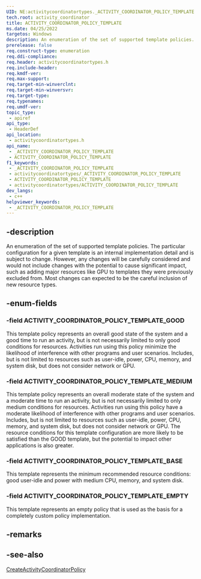```yaml
---
UID: NE:activitycoordinatortypes._ACTIVITY_COORDINATOR_POLICY_TEMPLATE
tech.root: activity_coordinator
title: ACTIVITY_COORDINATOR_POLICY_TEMPLATE
ms.date: 04/25/2022
targetos: Windows
description: An enumeration of the set of supported template policies.
prerelease: false
req.construct-type: enumeration
req.ddi-compliance: 
req.header: activitycoordinatortypes.h
req.include-header: 
req.kmdf-ver: 
req.max-support: 
req.target-min-winverclnt: 
req.target-min-winversvr: 
req.target-type: 
req.typenames: 
req.umdf-ver: 
topic_type:
 - apiref
api_type:
 - HeaderDef
api_location:
 - activitycoordinatortypes.h
api_name:
 - _ACTIVITY_COORDINATOR_POLICY_TEMPLATE
 - ACTIVITY_COORDINATOR_POLICY_TEMPLATE
f1_keywords:
 - _ACTIVITY_COORDINATOR_POLICY_TEMPLATE
 - activitycoordinatortypes/_ACTIVITY_COORDINATOR_POLICY_TEMPLATE
 - ACTIVITY_COORDINATOR_POLICY_TEMPLATE
 - activitycoordinatortypes/ACTIVITY_COORDINATOR_POLICY_TEMPLATE
dev_langs:
 - c++
helpviewer_keywords:
 - _ACTIVITY_COORDINATOR_POLICY_TEMPLATE
---
```


## -description

An enumeration of the set of supported template policies. The particular configuration for a given template is an internal implementation detail and is subject to change. However, any changes will be carefully considered and would not include changes with the potential to cause significant impact, such as adding major resources like GPU to templates they were previously excluded from. Most changes can expected to be the careful inclusion of new resource types.

## -enum-fields

### -field ACTIVITY_COORDINATOR_POLICY_TEMPLATE_GOOD

This template policy represents an overall good state of the system and a good time to run an activity, but is not necessarily limited to only good conditions for resources. Activities run using this policy minimize the likelihood of interference with other programs and user scenarios. Includes, but is not limited to resources such as user-idle, power, CPU, memory, and system disk, but does not consider network or GPU.

### -field ACTIVITY_COORDINATOR_POLICY_TEMPLATE_MEDIUM

This template policy represents an overall moderate state of the system and a moderate time to run an activity, but is not necessarily limited to only medium conditions for resources. Activities run using this policy have a moderate likelihood of interference with other programs and user scenarios. Includes, but is not limited to resources such as user-idle, power, CPU, memory, and system disk, but does not consider network or GPU. The resource conditions for this template configuration are more likely to be satisfied than the GOOD template, but the potential to impact other applications is also greater.

### -field ACTIVITY_COORDINATOR_POLICY_TEMPLATE_BASE

This template represents the minimum recommended resource conditions: good user-idle and power with medium CPU, memory, and system disk.

### -field ACTIVITY_COORDINATOR_POLICY_TEMPLATE_EMPTY

This template represents an empty policy that is used as the basis for a completely custom policy implementation.

## -remarks

## -see-also

[CreateActivityCoordinatorPolicy](../activitycoordinator/nf-activitycoordinator-createactivitycoordinatorpolicy.md)

